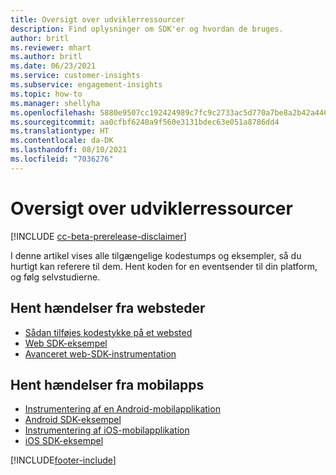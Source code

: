 ```yaml
---
title: Oversigt over udviklerressourcer
description: Find oplysninger om SDK'er og hvordan de bruges.
author: britl
ms.reviewer: mhart
ms.author: britl
ms.date: 06/23/2021
ms.service: customer-insights
ms.subservice: engagement-insights
ms.topic: how-to
ms.manager: shellyha
ms.openlocfilehash: 5880e9507cc192424989c7fc9c2733ac5d770a7be8a2b42a446ffd8681fa7612
ms.sourcegitcommit: aa0cfbf6240a9f560e3131bdec63e051a8786dd4
ms.translationtype: HT
ms.contentlocale: da-DK
ms.lasthandoff: 08/10/2021
ms.locfileid: "7036276"
---
```

# <a name="developer-resources-overview"></a>Oversigt over udviklerressourcer

[!INCLUDE [cc-beta-prerelease-disclaimer](includes/cc-beta-prerelease-disclaimer.md)]

I denne artikel vises alle tilgængelige kodestumps og eksempler, så du hurtigt kan referere til dem. Hent koden for en eventsender til din platform, og følg selvstudierne. 

## <a name="capture-events-from-websites"></a>Hent hændelser fra websteder

- [Sådan tilføjes kodestykke på et websted](instrument-website.md)
- [Web SDK-eksempel](websdk-sample.md)
- [Avanceret web-SDK-instrumentation](advanced-SDK-implementation.md)

## <a name="capture-events-from-mobile-apps"></a>Hent hændelser fra mobilapps

- [Instrumentering af en Android-mobilapplikation](get-started-android.md)
- [Android SDK-eksempel](androidsdk-sample.md)
- [Instrumentering af iOS-mobilapplikation](get-started-ios.md)
- [iOS SDK-eksempel](iossdk-sample.md)

[!INCLUDE[footer-include](../includes/footer-banner.md)]